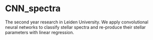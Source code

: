 # CNN_spectra
The second year research in Leiden University.
We apply convolutional neural networks to classify stellar spectra and re-produce their stellar parameters with linear regression.
